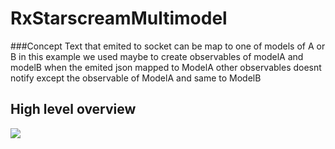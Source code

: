 # RxStarscreamMultimodel
###Concept
 Text that emited to socket can be map to one of models of A or B
 in this example we used maybe to create observables of modelA and modelB
 when the emited json mapped to ModelA other observables doesnt notify except the observable of ModelA and same to ModelB
## High level overview
![](https://raw.githubusercontent.com/sergdort/CleanArchitectureRxSwift/master/Architecture/Modules.png)
